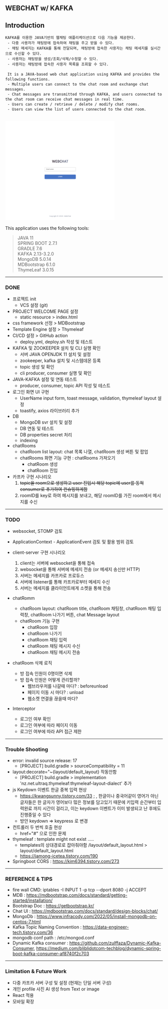 ## WEBCHAT w/ KAFKA 



## Introduction 

```
KAFKA를 이용한 JAVA기반의 웹채팅 애플리케이션으로 다음 기능을 제공한다.
 - 다중 사용자가 채팅방에 접속하여 채팅을 주고 받을 수 있다.
 - 채팅 메세지는 KAFKA를 통해 전달되며, 채팅방에 접속한 사용자는 채팅 메세지를 실시간으로 수신할 수 있다.
 - 사용자는 채팅방을 생성/조회/삭제/수정할 수 있다. 
 - 사용자는 채팅방에 접속한 사용자 목록을 조회할 수 있다. 
 
 It is a JAVA-based web chat application using KAFKA and provides the following functions.
 - Multiple users can connect to the chat room and exchange chat messages.
 - Chat messages are transmitted through KAFKA, and users connected to the chat room can receive chat messages in real time.
 - Users can create / retrieve / delete / modify chat rooms.
 - Users can view the list of users connected to the chat room. 
 
```

<img src="./screenshot/loginpage.png" style="width: 350px; height: auto;" alt="">

This application uses the following tools:


>JAVA 11  
>SPRING BOOT 2.7.1  
>GRADLE 7.6  
>KAFKA 2.13-3.2.0  
>MongoDB 5.0.14  
>MDBootstrap 6.1.0  
>ThymeLeaf 3.0.15  
 

---

### DONE

* 프로젝트 init
  - VCS 설정 (git)
* PROJECT WELCOME PAGE 설정
  - static resource > index.html
* css framework 선정 > MDBootstrap
* Template Engine 설정 > Thymeleaf
* CI/CD 설정 > GitHub action
  - deploy.yml, deploy.sh 작성 및 테스트 
* KAFKA 및 ZOOKEEPER 설치 및 CLI 실행 확인 
  - 서버 JAVA OPENJDK 11 설치 및 설정
  - zookeeper, kafka 설치 및 시스템데몬 등록
  - topic 생성 및 확인
  - cli producer, consumer 실행 및 확인
* JAVA-KAFKA 설정 및 연동 테스트
  - producer, consumer, topic API 작성 및 테스트
* 로그인 화면 UI 구현
  * UserName input form, toast message, validation, thymeleaf layout 설정
  * toastify, axios 라이브러리 추가
* DB
  - MongoDB svr 설치 및 설정
  - DB 연동 및 테스트
  - DB properties secret 처리
  - indexing
* chatRooms
  - chatRoom list layout: chat 목록 나열, chatRoom 생성 버튼 및 팝업
  - chatRooms 화면 기능 구현 : chatRooms 가져오기
    - chatRoom 생성
    - chatRoom 진입
* 카프카 구현 시나리오
  1. ~~topic을 room으로 생성하고 user 진입시 해당 topic에 user를 동적 consumer로 추가하여 컨슈밍하게함~~
  2. roomID를 key로 하여 메시지를 보내고, 해당 roomID를 가진 room에서 메시지를 수신  

---

### TODO

* websocket, STOMP 검토
* ApplicationContext - ApplicationEvent 검토 및 활용 범위 검토

* client-server 구현 시나리오
  1. client는 서버에 websocket을 통해 접속
  2. websocket을 통해 서버에 메세지 전송 (or 메세지 송신만 HTTP)
  3. 서버는 메세지를 카프카로 프로듀스
  4. 서버에 listener를 통해 카프카로부터 메세지 수신 
  5. 서버는 메세지를 클라이언트에게 소켓을 통해 전송


* chatRomm
  - chatRoom layout: chatRoom title, chatRoom 채팅창, chatRoom 채팅 입력창, chatRoom 나가기 버튼, chat Message layout
  - chatRoom 기능 구현
    - chatRoom 입장
    - chatRoom 나가기
    - chatRoom 채팅 입력
    - chatRoom 채팅 메시지 수신
    - chatRoom 채팅 메시지 전송

* chatRoom 삭제 로직
  - 방 접속 인원이 0명이면 삭제
  - 방 접속 인원은 어떻게 관리할까?
    - 웹브라우저를 나갈때 마다? : beforeunload  
    - 페이지 이동 시 마다? : unload
    - 웹소켓 연결을 끊을때 마다? 

* Interceptor
  - 로그인 여부 확인
  - 로그인 여부에 따라 페이지 이동
  - 로그인 여부에 따라 API 접근 제한
  
  
---

### Trouble Shooting

* error: invalid source release: 17
  - [PROJECT] build.gradle > sourceCompatibility = 11
* layout:decorate="~{layout/default_layout} 작동안함
  - [PROJECT] build.gradle > implementation 'nz.net.ultraq.thymeleaf:thymeleaf-layout-dialect' 추가
* js Keydown 이벤트 한글 중복 입력 현상 
  - https://kwangsunny.tistory.com/33 ; , 한글이나 중국어같이 영어가 아닌 글자들은 한 글자가 영어보다 많은 정보를 담고있기 때문에 키입력 순간부터 입력완료 까지 시간이 걸리고, 이는 keydown 이벤트가 이미 발생되고 난 후에도 진행중일 수 있다
  - 방안 keydown => keypress 로 변경
* 컨트롤러 두 번씩 호출 현상 
  - href="#" 으로 인한 문제
* thymeleaf : template might not exist ..... 
  - templates의 상대경로로 잡아줘야함  /layout/default_layout.html > layout/default_layout.html
  - https://jamong-icetea.tistory.com/190
*  Springboot CORS : https://kim6394.tistory.com/273

---

### REFERENCE & TIPS

* fire wall CMD: iptables -I INPUT 1 -p tcp --dport 8080 -j ACCEPT
* MDB : https://mdbootstrap.com/docs/standard/getting-started/installation/ 
* Bootstrap Doc : https://getbootstrap.kr/
* Chat UI : https://mdbootstrap.com/docs/standard/design-blocks/chat/
* MongoDb : https://www.infracody.com/2022/05/install-mongodb-on-centos-7.html
* Kafka Topic Naming Convention : https://data-engineer-tech.tistory.com/36
* mongodb conf path : /etc/mongod.conf
* Dynamic Kafka consumer : https://github.com/zulffaza/Dynamic-Kafka-Consumer, https://medium.com/bliblidotcom-techblog/dynamic-spring-boot-kafka-consumer-af8740f2c703 


--- 

### Limitation & Future Work
* 다중 카프카 서버 구성 및 설정 (현재는 단일 서버 구성)
* 개인 profile 사진 AI 생성 from Text or image 
* React 적용 
* 모바일 확장 